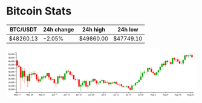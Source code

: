 # Bitcoin Stats

BTC/USDT|24h change|24h high|24h low|
|---|---|---|---|
|$48260.13|-2.05%|$49860.00|$47749.10|

<img src="./chart.svg">
